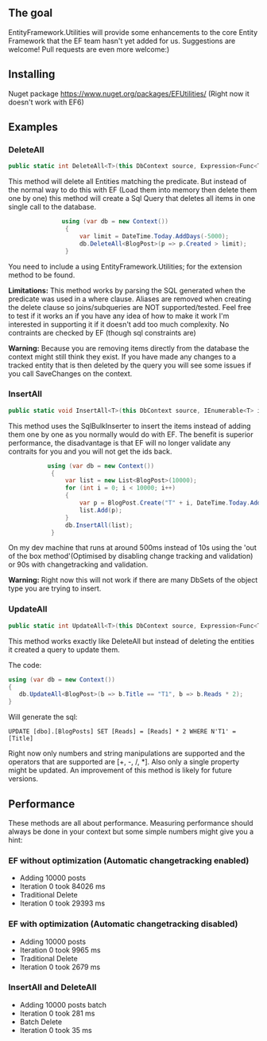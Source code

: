 ## The goal

EntityFramework.Utilities will provide some enhancements to the core Entity Framework that the EF team hasn't yet added for us. Suggestions are welcome! Pull requests are even more welcome:)

## Installing

Nuget package https://www.nuget.org/packages/EFUtilities/ (Right now it doesn't work with EF6)

## Examples

### DeleteAll

```c#
public static int DeleteAll<T>(this DbContext source, Expression<Func<T, bool>> predicate) where T : class
```

This method will delete all Entities matching the predicate. But instead of the normal way to do this with EF (Load them into memory then delete them one by one) this method will create a Sql Query that deletes all items in one single call to the database.

```c#
               using (var db = new Context())
                {
                    var limit = DateTime.Today.AddDays(-5000);
                    db.DeleteAll<BlogPost>(p => p.Created > limit);
                }
```

You need to include a using EntityFramework.Utilities; for the extension method to be found.

**Limitations:** This method works by parsing the SQL generated when the predicate was used in a where clause. Aliases are removed when creating the delete clause so joins/subqueries are NOT supported/tested. Feel free to test if it works an if you have any idea of how to make it work I'm interested in supporting it if it doesn't add too much complexity. No contraints are checked by EF (though sql constraints are)

**Warning:** Because you are removing items directly from the database the context might still think they exist. If you have made any changes to a tracked entity that is then deleted by the query you will see some issues if you call SaveChanges on the context. 

### InsertAll

```c#
public static void InsertAll<T>(this DbContext source, IEnumerable<T> items) where T : class
```

This method uses the SqlBulkInserter to insert the items instead of adding them one by one as you normally would do with EF. The benefit is superior performance, the disadvantage is that EF will no longer validate any contraits for you and you will not get the ids back. 

```c#
           using (var db = new Context())
            {
                var list = new List<BlogPost>(10000);
                for (int i = 0; i < 10000; i++)
                {
                    var p = BlogPost.Create("T" + i, DateTime.Today.AddDays(i - 10000));
                    list.Add(p);
                }
                db.InsertAll(list);
            }
```

On my dev machine that runs at around 500ms instead of 10s using the 'out of the box method'(Optimised by disabling change tracking and validation) or 90s with changetracking and validation.
 
**Warning:** Right now this will not work if there are many DbSets of the object type you are trying to insert.  


### UpdateAll

```c#
public static int UpdateAll<T>(this DbContext source, Expression<Func<T, bool>> predicate, Expression<Func<T, object>> modifier) where T : class
```
This method works exactly like DeleteAll but instead of deleting the entities it created a query to update them.

The code:
```c#
using (var db = new Context())
{
   db.UpdateAll<BlogPost>(b => b.Title == "T1", b => b.Reads * 2);
}
```
Will generate the sql:

`UPDATE [dbo].[BlogPosts] SET [Reads] = [Reads] * 2 WHERE N'T1' = [Title]`

Right now only numbers and string manipulations are supported and the operators that are supported are [+, -, /, *]. Also only a single property might be updated. An improvement of this method is likely for future versions. 


## Performance
These methods are all about performance. Measuring performance should always be done in your context but some simple numbers might give you a hint:

### EF without optimization (Automatic changetracking enabled)
* Adding 10000 posts
* Iteration 0 took 84026 ms
* Traditional Delete
* Iteration 0 took 29393 ms

### EF with optimization (Automatic changetracking disabled)
* Adding 10000 posts
* Iteration 0 took 9965 ms
* Traditional Delete
* Iteration 0 took 2679 ms

### InsertAll and DeleteAll
* Adding 10000 posts batch
* Iteration 0 took 281 ms
* Batch Delete
* Iteration 0 took 35 ms
